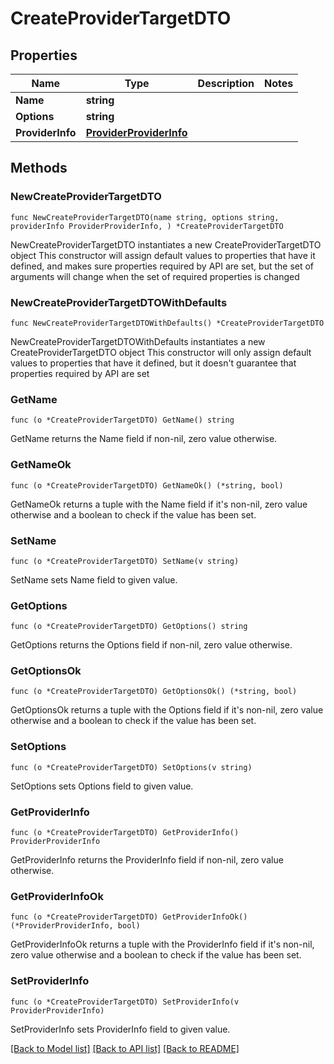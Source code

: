 # CreateProviderTargetDTO

## Properties

Name | Type | Description | Notes
------------ | ------------- | ------------- | -------------
**Name** | **string** |  | 
**Options** | **string** |  | 
**ProviderInfo** | [**ProviderProviderInfo**](ProviderProviderInfo.md) |  | 

## Methods

### NewCreateProviderTargetDTO

`func NewCreateProviderTargetDTO(name string, options string, providerInfo ProviderProviderInfo, ) *CreateProviderTargetDTO`

NewCreateProviderTargetDTO instantiates a new CreateProviderTargetDTO object
This constructor will assign default values to properties that have it defined,
and makes sure properties required by API are set, but the set of arguments
will change when the set of required properties is changed

### NewCreateProviderTargetDTOWithDefaults

`func NewCreateProviderTargetDTOWithDefaults() *CreateProviderTargetDTO`

NewCreateProviderTargetDTOWithDefaults instantiates a new CreateProviderTargetDTO object
This constructor will only assign default values to properties that have it defined,
but it doesn't guarantee that properties required by API are set

### GetName

`func (o *CreateProviderTargetDTO) GetName() string`

GetName returns the Name field if non-nil, zero value otherwise.

### GetNameOk

`func (o *CreateProviderTargetDTO) GetNameOk() (*string, bool)`

GetNameOk returns a tuple with the Name field if it's non-nil, zero value otherwise
and a boolean to check if the value has been set.

### SetName

`func (o *CreateProviderTargetDTO) SetName(v string)`

SetName sets Name field to given value.


### GetOptions

`func (o *CreateProviderTargetDTO) GetOptions() string`

GetOptions returns the Options field if non-nil, zero value otherwise.

### GetOptionsOk

`func (o *CreateProviderTargetDTO) GetOptionsOk() (*string, bool)`

GetOptionsOk returns a tuple with the Options field if it's non-nil, zero value otherwise
and a boolean to check if the value has been set.

### SetOptions

`func (o *CreateProviderTargetDTO) SetOptions(v string)`

SetOptions sets Options field to given value.


### GetProviderInfo

`func (o *CreateProviderTargetDTO) GetProviderInfo() ProviderProviderInfo`

GetProviderInfo returns the ProviderInfo field if non-nil, zero value otherwise.

### GetProviderInfoOk

`func (o *CreateProviderTargetDTO) GetProviderInfoOk() (*ProviderProviderInfo, bool)`

GetProviderInfoOk returns a tuple with the ProviderInfo field if it's non-nil, zero value otherwise
and a boolean to check if the value has been set.

### SetProviderInfo

`func (o *CreateProviderTargetDTO) SetProviderInfo(v ProviderProviderInfo)`

SetProviderInfo sets ProviderInfo field to given value.



[[Back to Model list]](../README.md#documentation-for-models) [[Back to API list]](../README.md#documentation-for-api-endpoints) [[Back to README]](../README.md)


